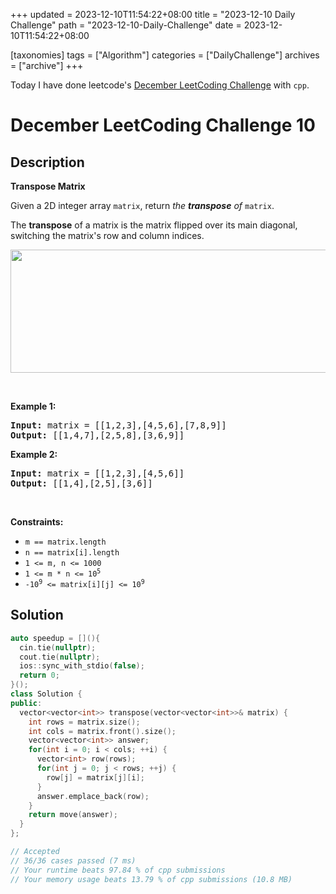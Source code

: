 +++
updated = 2023-12-10T11:54:22+08:00
title = "2023-12-10 Daily Challenge"
path = "2023-12-10-Daily-Challenge"
date = 2023-12-10T11:54:22+08:00

[taxonomies]
tags = ["Algorithm"]
categories = ["DailyChallenge"]
archives = ["archive"]
+++

Today I have done leetcode's [December LeetCoding Challenge](https://leetcode.com/problems/transpose-matrix/) with `cpp`.

<!-- more -->

# December LeetCoding Challenge 10

## Description

**Transpose Matrix**

<p>Given a 2D integer array <code>matrix</code>, return <em>the <strong>transpose</strong> of</em> <code>matrix</code>.</p>

<p>The <strong>transpose</strong> of a matrix is the matrix flipped over its main diagonal, switching the matrix&#39;s row and column indices.</p>

<p><img alt="" src="https://assets.leetcode.com/uploads/2021/02/10/hint_transpose.png" style="width: 600px; height: 197px;" /></p>

<p>&nbsp;</p>
<p><strong class="example">Example 1:</strong></p>

<pre>
<strong>Input:</strong> matrix = [[1,2,3],[4,5,6],[7,8,9]]
<strong>Output:</strong> [[1,4,7],[2,5,8],[3,6,9]]
</pre>

<p><strong class="example">Example 2:</strong></p>

<pre>
<strong>Input:</strong> matrix = [[1,2,3],[4,5,6]]
<strong>Output:</strong> [[1,4],[2,5],[3,6]]
</pre>

<p>&nbsp;</p>
<p><strong>Constraints:</strong></p>

<ul>
	<li><code>m == matrix.length</code></li>
	<li><code>n == matrix[i].length</code></li>
	<li><code>1 &lt;= m, n &lt;= 1000</code></li>
	<li><code>1 &lt;= m * n &lt;= 10<sup>5</sup></code></li>
	<li><code>-10<sup>9</sup> &lt;= matrix[i][j] &lt;= 10<sup>9</sup></code></li>
</ul>


## Solution

``` cpp
auto speedup = [](){
  cin.tie(nullptr);
  cout.tie(nullptr);
  ios::sync_with_stdio(false);
  return 0;
}();
class Solution {
public:
  vector<vector<int>> transpose(vector<vector<int>>& matrix) {
    int rows = matrix.size();
    int cols = matrix.front().size();
    vector<vector<int>> answer;
    for(int i = 0; i < cols; ++i) {
      vector<int> row(rows);
      for(int j = 0; j < rows; ++j) {
        row[j] = matrix[j][i];
      }
      answer.emplace_back(row);
    }
    return move(answer);
  }
};

// Accepted
// 36/36 cases passed (7 ms)
// Your runtime beats 97.84 % of cpp submissions
// Your memory usage beats 13.79 % of cpp submissions (10.8 MB)
```
